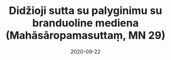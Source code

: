 ---
layout: page
title: 'Didžioji sutta su palyginimu su branduoline mediena (Mahāsāropamasuttaṃ, MN 29)'
category: vidutinio
index: 
sortIndex: 29
date: 2020-09-22
tags:
image:
  feature: Burmese.jpg
published: true
suttacentral: mn29
---